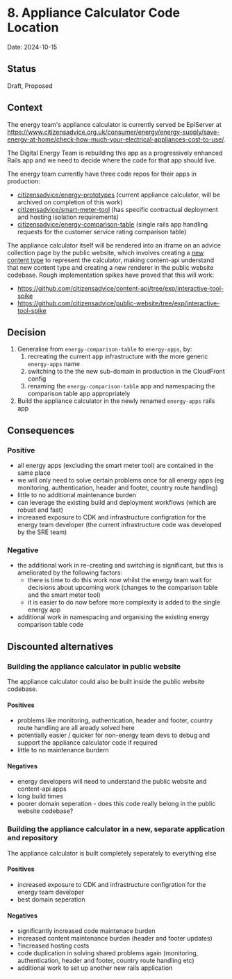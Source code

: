 # 8. Appliance Calculator Code Location

Date: 2024-10-15

## Status

Draft, Proposed

## Context

The energy team's appliance calculator is currently served be EpiServer at https://www.citizensadvice.org.uk/consumer/energy/energy-supply/save-energy-at-home/check-how-much-your-electrical-appliances-cost-to-use/.  

The Digital Energy Team is rebuilding this app as a progressively enhanced Rails app and we need to decide where the code for that app should live.  

The energy team currently have three code repos for their apps in production:
- [citizensadvice/energy-prototypes](https://www.github.com/citizensadvice/energy-prototypes) (current appliance calculator, will be archived on completion of this work)
- [citizensadvice/smart-meter-tool](https://github.com/citizensadvice/smart-meter-tool) (has specific contractual deployment and hosting isolation requirements)
- [citizensadvice/energy-comparison-table](https://github.com/citizensadvice/energy-comparison-table) (single rails app handling requests for the customer service rating comparison table)

The appliance calculator itself will be rendered into an iframe on an advice collection page by the public website, which involves creating a [new content type](https://app.contentful.com/spaces/vms0u05139aw/environments/qa/content_types/interactiveTool/fields) to represent the calculator, making content-api understand that new content type and creating a new renderer in the public website codebase.  Rough implementation spikes have proved that this will work:
- https://github.com/citizensadvice/content-api/tree/exp/interactive-tool-spike
- https://github.com/citizensadvice/public-website/tree/exp/interactive-tool-spike

## Decision

1. Generalise from `energy-comparison-table` to `energy-apps`, by:
   1. recreating the current app infrastructure with the more generic `energy-apps` name
   2. switching to the the new sub-domain in production in the CloudFront config
   3. renaming the `energy-comparison-table` app and namespacing the comparison table app appropriately
2. Build the appliance calculator in the newly renamed `energy-apps` rails app

## Consequences

### Positive

- all energy apps (excluding the smart meter tool) are contained in the same place
- we will only need to solve certain problems once for all energy apps (eg monitoring, authentication, header and footer, country route handling)
- little to no additional maintenance burden
- can leverage the existing build and deployment workflows (which are robust and fast)
- increased exposure to CDK and infrastructure configration for the energy team developer (the current infrastructure code was developed by the SRE team)


### Negative

- the additional work in re-creating and switching is significant, but this is ameliorated by the following factors:
  - there is time to do this work now whilst the energy team wait for decisions about upcoming work (changes to the comparison table and the smart meter tool)
  - it is easier to do now before more complexity is added to the single energy app
- additional work in namespacing and organising the existing energy comparison table code

## Discounted alternatives

### Building the appliance calculator in public website

The appliance calculator could also be built inside the public website codebase.

#### Positives

- problems like monitoring, authentication, header and footer, country route handling are all aready solved here
- potentially easier / quicker for non-energy team devs to debug and support the appliance calculator code if required
- little to no maintenance burdern

#### Negatives

- energy developers will need to understand the public website and content-api apps
- long build times
- poorer domain seperation - does this code really belong in the public website codebase?

### Building the appliance calculator in a new, separate application and repository

The appliance calculator is built completely seperately to everything else

#### Positives

- increased exposure to CDK and infrastructure configration for the energy team developer
- best domain seperation

#### Negatives

- significantly increased code maintenace burden
- increased content maintenance burden (header and footer updates)
- ?increased hosting costs
- code duplication in solving shared problems again (monitoring, authentication, header and footer, country route handling etc)
- additional work to set up another new rails application